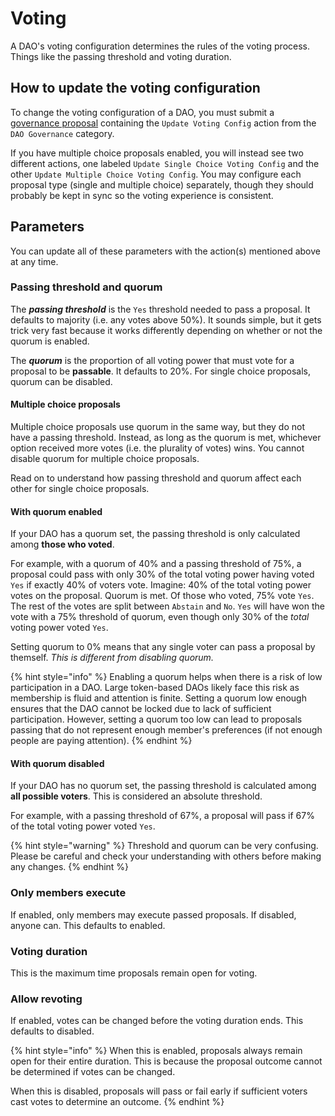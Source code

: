 # Voting

A DAO's voting configuration determines the rules of the voting process. Things like the passing threshold and voting duration.

## How to update the voting configuration

To change the voting configuration of a DAO, you must submit a [governance proposal](../proposals/what.md) containing the `Update Voting Config` action from the `DAO Governance` category.

If you have multiple choice proposals enabled, you will instead see two different actions, one labeled `Update Single Choice Voting Config` and the other `Update Multiple Choice Voting Config`. You may configure each proposal type (single and multiple choice) separately, though they should probably be kept in sync so the voting experience is consistent.

## Parameters

You can update all of these parameters with the action(s) mentioned above at any time.

### Passing threshold and quorum

The _**passing threshold**_ is the `Yes` threshold needed to pass a proposal. It defaults to majority (i.e. any votes above 50%). It sounds simple, but it gets trick very fast because it works differently depending on whether or not the quorum is enabled.

The _**quorum**_ is the proportion of all voting power that must vote for a proposal to be **passable**. It defaults to 20%. For single choice proposals, quorum can be disabled.

#### Multiple choice proposals

Multiple choice proposals use quorum in the same way, but they do not have a passing threshold. Instead, as long as the quorum is met, whichever option received more votes (i.e. the plurality of votes) wins. You cannot disable quorum for multiple choice proposals.

Read on to understand how passing threshold and quorum affect each other for single choice proposals.

#### With quorum enabled

If your DAO has a quorum set, the passing threshold is only calculated among **those who voted**.

For example, with a quorum of 40% and a passing threshold of 75%, a proposal could pass with only 30% of the total voting power having voted `Yes` if exactly 40% of voters vote. Imagine: 40% of the total voting power votes on the proposal. Quorum is met. Of those who voted, 75% vote `Yes`. The rest of the votes are split between `Abstain` and `No`. `Yes` will have won the vote with a 75% threshold of quorum, even though only 30% of the _total_ voting power voted `Yes`.

Setting quorum to 0% means that any single voter can pass a proposal by themself. _This is different from disabling quorum._

{% hint style="info" %}
Enabling a quorum helps when there is a risk of low participation in a DAO. Large token-based DAOs likely face this risk as membership is fluid and attention is finite. Setting a quorum low enough ensures that the DAO cannot be locked due to lack of sufficient participation. However, setting a quorum too low can lead to proposals passing that do not represent enough member's preferences (if not enough people are paying attention).
{% endhint %}

#### With quorum disabled

If your DAO has no quorum set, the passing threshold is calculated among **all possible voters**. This is considered an absolute threshold.

For example, with a passing threshold of 67%, a proposal will pass if 67% of the total voting power voted `Yes`.

{% hint style="warning" %}
Threshold and quorum can be very confusing. Please be careful and check your understanding with others before making any changes.
{% endhint %}

### Only members execute

If enabled, only members may execute passed proposals. If disabled, anyone can. This defaults to enabled.

### Voting duration

This is the maximum time proposals remain open for voting.

### Allow revoting

If enabled, votes can be changed before the voting duration ends. This defaults to disabled.

{% hint style="info" %}
When this is enabled, proposals always remain open for their entire duration. This is because the proposal outcome cannot be determined if votes can be changed.

When this is disabled, proposals will pass or fail early if sufficient voters cast votes to determine an outcome.
{% endhint %}
